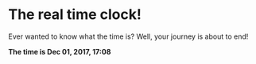 # The real time clock!

Ever wanted to know what the time is? Well, your journey is about to end!

**The time is Dec 01, 2017, 17:08**
